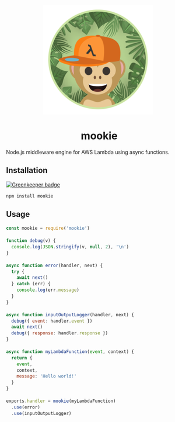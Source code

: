 <p align="center">
  <img src="/mookie.png" height="300">
  <h1 align="center">
    &nbsp;mookie
    <br>
  </h1>
</p>

Node.js middleware engine for AWS Lambda using async functions.

## Installation

[![Greenkeeper badge](https://badges.greenkeeper.io/kevinrambaud/mookie.svg)](https://greenkeeper.io/)

```bash
npm install mookie
```

## Usage

```javascript
const mookie = require('mookie')

function debug(v) {
  console.log(JSON.stringify(v, null, 2), '\n')
}

async function error(handler, next) {
  try {
    await next()
  } catch (err) {
    console.log(err.message)
  }
}

async function inputOutputLogger(handler, next) {
  debug({ event: handler.event })
  await next()
  debug({ response: handler.response })
}

async function myLambdaFunction(event, context) {
  return {
    event,
    context,
    message: 'Hello world!'
  }
}

exports.handler = mookie(myLambdaFunction)
  .use(error)
  .use(inputOutputLogger)
```
